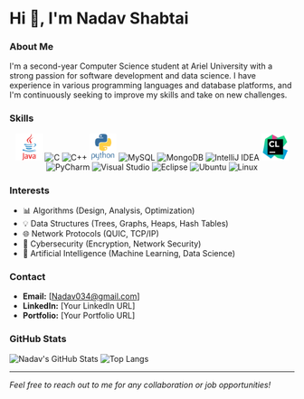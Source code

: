 #  Hi 👋, I'm Nadav Shabtai</b></h1>

### About Me
I'm a second-year Computer Science student at Ariel University with a strong passion for software development and data science. I have experience in various programming languages and database platforms, and I'm continuously seeking to improve my skills and take on new challenges.


### Skills
<div align="center">
  <img src="https://github.com/devicons/devicon/blob/master/icons/java/java-original-wordmark.svg" alt="Java" width="48" height="48"/>
  <img src="https://img.icons8.com/color/48/000000/c-programming.png" alt="C" />
  <img src="https://img.icons8.com/color/48/000000/c-plus-plus-logo.png" alt="C++" />
  <img src="https://github.com/devicons/devicon/blob/master/icons/python/python-original-wordmark.svg" alt="Python" width="48" height="48"/>
  <img src="https://img.icons8.com/color/48/000000/mysql-logo.png" alt="MySQL" />
  <img src="https://img.icons8.com/color/48/000000/mongodb.png" alt="MongoDB" />
  <img src="https://img.icons8.com/color/48/000000/intellij-idea.png" alt="IntelliJ IDEA" />
  <img src="https://github.com/devicons/devicon/blob/master/icons/clion/clion-original.svg" alt="CLion" width="48" height="48"/>
  <img src="https://img.icons8.com/color/48/000000/pycharm.png" alt="PyCharm" />
  <img src="https://img.icons8.com/color/48/000000/visual-studio.png" alt="Visual Studio" />
  <img src="https://img.icons8.com/color/48/000000/eclipse--v1.png" alt="Eclipse" />
  <img src="https://img.icons8.com/color/48/000000/ubuntu--v1.png" alt="Ubuntu" />
  <img src="https://img.icons8.com/color/48/000000/linux--v1.png" alt="Linux" />
</div>

### Interests
- 📊 Algorithms (Design, Analysis, Optimization)
- 💡 Data Structures (Trees, Graphs, Heaps, Hash Tables)
- 🌐 Network Protocols (QUIC, TCP/IP)
- 🔐 Cybersecurity (Encryption, Network Security)
- 🤖 Artificial Intelligence (Machine Learning, Data Science)

### Contact
- **Email:** [Nadav034@gmail.com]
- **LinkedIn:** [Your LinkedIn URL]
- **Portfolio:** [Your Portfolio URL]

### GitHub Stats
![Nadav's GitHub Stats](https://github-readme-stats.vercel.app/api?username=NadavShabta&show_icons=true&theme=radical)
![Top Langs](https://github-readme-stats.vercel.app/api/top-langs/?username=NadavShabta&layout=compact&theme=radical)

---

*Feel free to reach out to me for any collaboration or job opportunities!*
